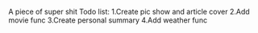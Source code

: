 A piece of super shit
Todo list:
1.Create pic show and article cover
2.Add movie func
3.Create personal summary
4.Add weather func
